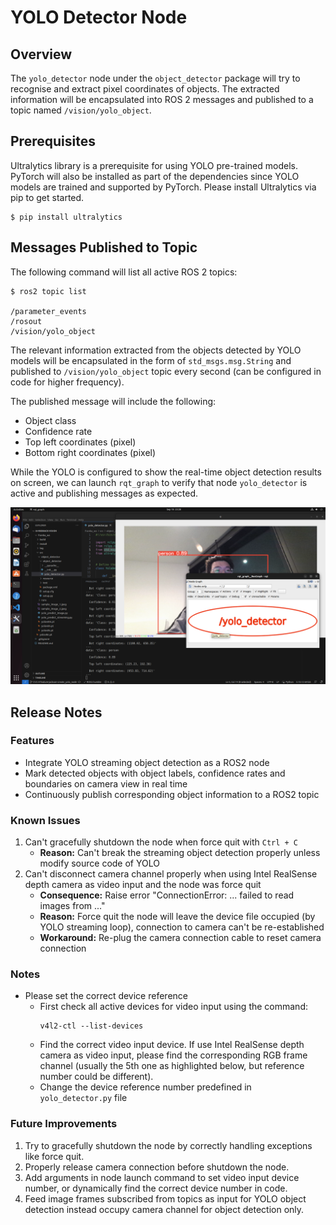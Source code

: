 # YOLO Detector Node
## Overview
The `yolo_detector` node under the `object_detector` package will try to recognise and extract pixel coordinates of objects. The extracted information will be encapsulated into ROS 2 messages and published to a topic named `/vision/yolo_object`.

## Prerequisites
Ultralytics library is a prerequisite for using YOLO pre-trained models. PyTorch will also be installed as part of the dependencies since YOLO models are trained and supported by PyTorch.
Please install Ultralytics via pip to get started.
```
$ pip install ultralytics
```

## Messages Published to Topic
The following command will list all active ROS 2 topics:
```
$ ros2 topic list

/parameter_events
/rosout
/vision/yolo_object
```

The relevant information extracted from the objects detected by YOLO models will be encapsulated in the form of `std_msgs.msg.String` and published to `/vision/yolo_object` topic every second (can be configured in code for higher frequency).

The published message will include the following:
- Object class
- Confidence rate
- Top left coordinates (pixel)
- Bottom right coordinates (pixel)

While the YOLO is configured to show the real-time object detection results on screen, we can launch `rqt_graph` to verify that node `yolo_detector` is active and publishing messages as expected.


<p align="center">
  <img src="./images/yolo_detector_running.png" alt="Screenshot of yolo_detector running" width="600" />
</p>

## Release Notes
### Features
- Integrate YOLO streaming object detection as a ROS2 node
- Mark detected objects with object labels, confidence rates and boundaries on camera view in real time
- Continuously publish corresponding object information to a ROS2 topic

### Known Issues
1. Can't gracefully shutdown the node when force quit with `Ctrl + C`
    - **Reason:** Can't break the streaming object detection properly unless modify source code of YOLO
2. Can't disconnect camera channel properly when using Intel RealSense depth camera as video input and the node was force quit
    - **Consequence:** Raise error "ConnectionError: ... failed to read images from ..." 
    - **Reason:** Force quit the node will leave the device file occupied (by YOLO streaming loop), connection to camera can't be re-established
    - **Workaround:** Re-plug the camera connection cable to reset camera connection

### Notes
- Please set the correct device reference
    - First check all active devices for video input using the command:
      ```
      v4l2-ctl --list-devices
      ```
    - Find the correct video input device. If use Intel RealSense depth camera as video input, please find the corresponding RGB frame channel (usually the 5th one as highlighted below, but reference number could be different).
    - Change the device reference number predefined in `yolo_detector.py` file

### Future Improvements
1. Try to gracefully shutdown the node by correctly handling exceptions like force quit.
2. Properly release camera connection before shutdown the node.
3. Add arguments in node launch command to set video input device number, or dynamically find the correct device number in code.
4. Feed image frames subscribed from topics as input for YOLO object detection instead occupy camera channel for object detection only.